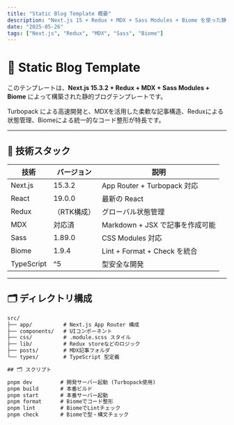 ```yaml
---
title: "Static Blog Template 概要"
description: "Next.js 15 + Redux + MDX + Sass Modules + Biome を使った静的ブログテンプレートの紹介"
date: "2025-05-26"
tags: ["Next.js", "Redux", "MDX", "Sass", "Biome"]
---
```


# 📝 Static Blog Template

このテンプレートは、**Next.js 15.3.2 + Redux + MDX + Sass Modules + Biome** によって構築された静的ブログテンプレートです。

Turbopack による高速開発と、MDXを活用した柔軟な記事構造、Reduxによる状態管理、Biomeによる統一的なコード整形が特長です。

---

## 🚀 技術スタック

| 技術        | バージョン   | 説明                                |
|-------------|--------------|-------------------------------------|
| Next.js     | 15.3.2       | App Router + Turbopack 対応        |
| React       | 19.0.0       | 最新の React                       |
| Redux       | （RTK構成）  | グローバル状態管理                 |
| MDX         | 対応済        | Markdown + JSX で記事を作成可能    |
| Sass        | 1.89.0       | CSS Modules 対応                    |
| Biome       | 1.9.4        | Lint + Format + Check を統合       |
| TypeScript  | ^5           | 型安全な開発                        |

---

## 🗂 ディレクトリ構成

```txt
src/
├── app/          # Next.js App Router 構成
├── components/   # UIコンポーネント
├── css/          # .module.scss スタイル
├── lib/          # Redux storeなどのロジック
├── posts/        # MDX記事フォルダ
└── types/        # TypeScript 型定義

## 🗂 スクリプト

pnpm dev         # 開発サーバー起動 (Turbopack使用)
pnpm build       # 本番ビルド
pnpm start       # 本番サーバー起動
pnpm format      # Biomeでコード整形
pnpm lint        # BiomeでLintチェック
pnpm check       # Biomeで型・構文チェック